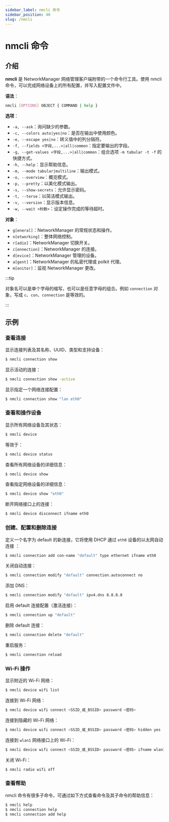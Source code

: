 ```yaml
---
sidebar_label: nmcli 命令
sidebar_position: 40
slug: /nmcli
---
```


# nmcli 命令



## 介绍

**nmcli** 是 NetworkManager 网络管理客户端附带的一个命令行工具。使用 nmcli 命令，可以完成网络设备上的所有配置，并写入配置文件中。

**语法**：

```bash
nmcli [OPTIONS] OBJECT { COMMAND | help }
```

**选项**：

- `-a, --ask`：询问缺少的参数。
- `-c, --colors auto|yes|no`：是否在输出中使用颜色。
- `-e, --escape yes|no`：转义值中的列分隔符。
- `-f, --fields <字段,...>|all|common`：指定要输出的字段。
- `-g, --get-values <字段,...>|all|common`：组合选项 `-m tabular -t -f` 的快捷方式。
- `-h, --help`：显示帮助信息。
- `-m, --mode tabular|multiline`：输出模式。
- `-o, --overview`：概览模式。
- `-p, --pretty`：以美化模式输出。
- `-s, --show-secrets`：允许显示密码。
- `-t, --terse`：以简洁模式输出。
- `-v, --version`：显示版本信息。
- `-w, --wait <秒数>`：设定操作完成的等待超时。

**对象**：

- `g[eneral]`：NetworkManager 的常规状态和操作。
- `n[etworking]`：整体网络控制。
- `r[adio]`：NetworkManager 切换开关。
- `c[onnection]`：NetworkManager 的连接。
- `d[evice]`：NetworkManager 管理的设备。
- `a[gent]`：NetworkManager 的私密代理或 polkit 代理。
- `m[onitor]`：监视 NetworkManager 更改。

:::tip

对象名可以是单个字母的缩写，也可以是任意字母的组合。例如 `connection` 对象，写成 `c`、`con`、`connection` 是等效的。

:::



## 示例

### 查看连接

显示连接列表及其名称、UUID、类型和支持设备：

```bash
$ nmcli connection show
```

显示活动的连接：

```bash
$ nmcli connection show -active
```

显示指定一个网络连接配置：

```bash
$ nmcli connection show "lan eth0"
```

### 查看和操作设备

显示所有网络设备及其状态：

```bash
$ nmcli device
```

等效于：

```bash
$ nmcli device status
```

查看所有网络设备的详细信息：

```bash
$ nmcli device show
```

查看指定网络设备的详细信息：

```bash
$ nmcli device show "eth0"
```

断开网络接口上的连接：

```bash
$ nmcli device disconnect ifname eth0
```

### 创建、配置和删除连接

定义一个名字为 default 的新连接，它将使用 DHCP 通过 `eth0` 设备的以太网自动连接 ：

```bash
$ nmcli connection add con-name "default" type ethernet ifname eth0
```

关闭自动连接：

```bash
$ nmcli connection modify "default" connection.autoconnect no
```

添加 DNS：

```bash
$ nmcli connection modify "default" ipv4.dns 8.8.8.8
```

启用 default 连接配置（激活连接）：

```bash
$ nmcli connection up "default"
```

删除 default 连接：

```bash
$ nmcli connection delete "default"
```

重启服务：

```bash
$ nmcli connection reload
```

### Wi-Fi 操作

显示附近的 Wi-Fi 网络：

```bash
$ nmcli device wifi list
```

连接到 Wi-Fi 网络：

```bash
$ nmcli device wifi connect <SSID_或_BSSID> password <密码>
```

连接到隐藏的 Wi-Fi 网络：

```bash
$ nmcli device wifi connect <SSID_或_BSSID> password <密码> hidden yes
```

连接到 `wlan1` 网络接口上的 Wi-Fi：

```bash
$ nmcli device wifi connect <SSID_或_BSSID> password <密码> ifname wlan1 <profile_name>
```

关闭 Wi-Fi：

```bash
$ nmcli radio wifi off
```

### 查看帮助

nmcli 命令有很多子命令，可通过如下方式查看命令及其子命令的帮助信息：

```bash
$ nmcli help
$ nmcli connection help
$ nmcli connection add help
```

